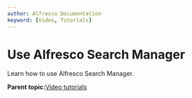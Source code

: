 ```yaml
---
author: Alfresco Documentation
keyword: [Video, Tutorials]
---
```


# Use Alfresco Search Manager

Learn how to use Alfresco Search Manager.

  

**Parent topic:**[Video tutorials](../topics/alfresco-video-tutorials.md)

